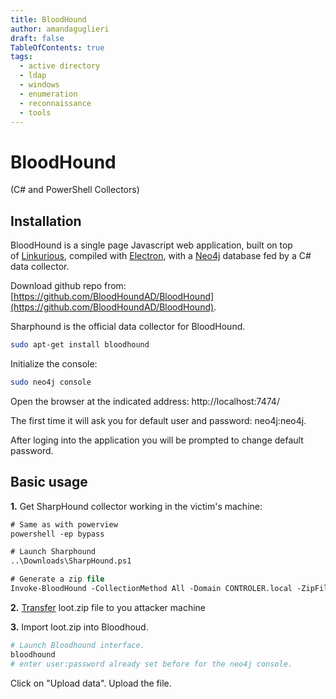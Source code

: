 ```yaml
---
title: BloodHound
author: amandaguglieri
draft: false
TableOfContents: true
tags:
  - active directory
  - ldap
  - windows
  - enumeration
  - reconnaissance
  - tools
---
```



# BloodHound

(C# and PowerShell Collectors)


## Installation

BloodHound is a single page Javascript web application, built on top of [Linkurious](http://linkurio.us/), compiled with [Electron](http://electron.atom.io/), with a [Neo4j](https://neo4j.com/) database fed by a C# data collector.

Download github repo from: [https://github.com/BloodHoundAD/BloodHound](https://github.com/BloodHoundAD/BloodHound).

Sharphound is the official data collector for BloodHound.

```bash
sudo apt-get install bloodhound
```

Initialize the console:

```bash
sudo neo4j console 
```

Open the browser at the indicated address: http://localhost:7474/

The first time it will ask you for default user and password:  neo4j:neo4j.

After loging into the application you will be prompted to change default password.


## Basic usage

**1.** Get SharpHound collector working in the victim's machine:

```ps
# Same as with powerview
powershell -ep bypass

# Launch Sharphound
..\Downloads\SharpHound.ps1

# Generate a zip file
Invoke-BloodHound -CollectionMethod All -Domain CONTROLER.local -ZipFileName loot.zip
```

**2.** [Transfer](transferring-files-techniques-linux.md) loot.zip file to you attacker machine

**3.** Import loot.zip into Bloodhoud.

```bash
# Launch Bloodhound interface.
bloodhound
# enter user:password already set before for the neo4j console.
```

Click on "Upload data". Upload the file.

